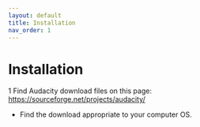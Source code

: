 ```yaml
---
layout: default
title: Installation
nav_order: 1
---
```


# Installation

1 Find Audacity download files on this page: https://sourceforge.net/projects/audacity/

  * Find the download appropriate to your computer OS.